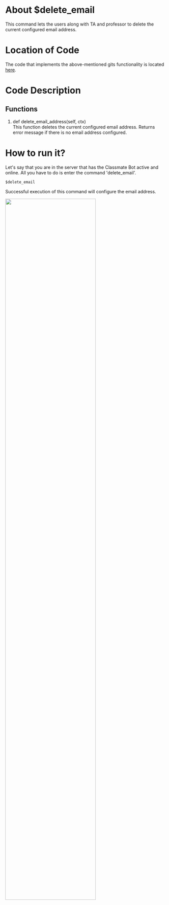 # About $delete_email
This command lets the users along with TA and professor to delete the current configured email address.
# Location of Code
The code that implements the above-mentioned gits functionality is located [here](https://github.com/chandur626/ClassMateBot/blob/main/cogs/email_address_spec.py).

# Code Description
## Functions
1. def delete_email_address(self, ctx) <br>
This function deletes the current configured email address. Returns error message if there is no email address configured.

# How to run it?
Let's say that you are in the server that has the Classmate Bot active and online. All you have to do is 
enter the command 'delete_email'.
```
$delete_email
```
Successful execution of this command will configure the email address.
<p align="left"><img width=75% src="https://github.com/chandur626/ClassMateBot/blob/main/data/media/Email_Address.gif"></p>
